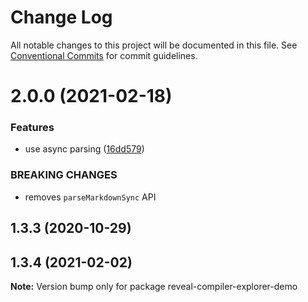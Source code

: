 # Change Log

All notable changes to this project will be documented in this file.
See [Conventional Commits](https://conventionalcommits.org) for commit guidelines.

# 2.0.0 (2021-02-18)


### Features

* use async parsing ([16dd579](https://github.com/dvirtz/reveal-compiler-explorer/commit/16dd579d1e075c9e45389a2ef4f099db64dcccc1))


### BREAKING CHANGES

* removes `parseMarkdownSync` API



## 1.3.3 (2020-10-29)





## 1.3.4 (2021-02-02)

**Note:** Version bump only for package reveal-compiler-explorer-demo
